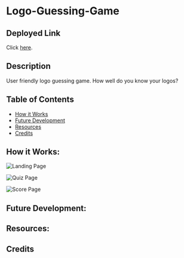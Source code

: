 # Logo-Guessing-Game

## Deployed Link
Click [here](https://ooglapp.com/).

## Description
User friendly logo guessing game. How well do you know your logos?

## Table of Contents
- [How it Works](#how-it-works)
- [Future Development](#future-development)
- [Resources](#resources)
- [Credits](#credits)

## How it Works:


![Landing Page]()


![Quiz Page]()


![Score Page]()


## Future Development:


## Resources:


## Credits

